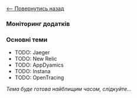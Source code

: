 [<-- Повернутись назад](learn-how-to-monitor-software-and-infrastructure.md)

### Моніторинг додатків

### Основні теми
  - TODO: Jaeger
  - TODO: New Relic
  - TODO: AppDyamics
  - TODO: Instana
  - TODO: OpenTracing
  
*Тема буде готова найблищим часом, слідкуйте...*